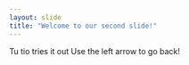 ```yaml
---
layout: slide
title: "Welcome to our second slide!"
---
```

Tu tio tries it out
Use the left arrow to go back!
